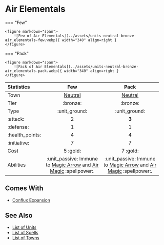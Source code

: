 # Air Elementals

=== "Few"

    <figure markdown="span">
        ![Few of Air Elementals](../assets/units-neutral-bronze-air_elementals-few.webp){ width="340" align=right }
    </figure>

=== "Pack"

    <figure markdown="span">
        ![Pack of Air Elementals](../assets/units-neutral-bronze-air_elementals-pack.webp){ width="340" align=right }
    </figure>


| Statistics | Few | Pack |
| :--- | :---: | :---: |
| Town | [Neutral](../towns/neutral.md) | [Neutral](../towns/neutral.md) |
| Tier | :bronze: | :bronze: |
| Type | :unit_ground: | :unit_ground: |
| :attack: | 2 | **3** |
| :defense: | 1 | 1 |
| :health_points: | 4 | 4 |
| :initiative: | 7 | 7 |
| Cost | 5 :gold: | 7 :gold: |
| Abilities | :unit_passive: Immune to [Magic Arrow](../spells/magic_arrow.md) and [Air Magic](../spells/school_of_air_magic.md) :spellpower:. | :unit_passive: Immune to [Magic Arrow](../spells/magic_arrow.md) and [Air Magic](../spells/school_of_air_magic.md) :spellpower:. |


## Comes With

- [Conflux Expansion](../content.md)


## See Also

- [List of Units](index.md)
- [List of Spells](../spells/index.md)
- [List of Towns](../towns/index.md)